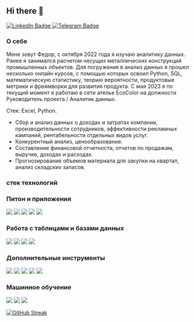 ## Hi there 👋

<div id="badges">
  <a href="https://www.linkedin.com/in/федор-чебанов/">
    <img src="https://img.shields.io/badge/LinkedIn-blue?style=for-the-badge&logo=linkedin&logoColor=white" alt="LinkedIn Badge"/>
  </a>
  <a href="https://t.me/todur8?start">
    <img src="https://img.shields.io/badge/Telegram-blue?style=for-the-badge&logo=telegram&logoColor=white" alt="Telegram Badge"/>
  </a>
</div>


### О себе

Меня зовут Федор, с октября 2022 года я изучаю аналитику данных. Ранее я занимался расчетом несущих металлических конструкций промышленных объектов.
Для погружения в анализ данных я прошел несколько онлайн курсов, с помощью которых освоил Python, SQL, математическую статистику, теорию вероятности, продуктовые метрики и фреймворки для развития продукта. 
С мая 2023 я по текущий момент я работаю в сети ателье EcoColor на должности Руководитель проекта / Аналитик данных. 

Стек: Excel, Python.
- Сбор и анализ данных о доходах и затратах компании, производительности сотрудников,
эффективности рекламных кампаний, рентабельности отдельных видов услуг.
- Конкурентный анализ, ценообразование.
- Составление финансовой отчетности, отчетов по продажам, выручке, доходах и расходах.
- Прогнозирование объемов материала для закупки на квартал, анализ складских запасов.


### стек технологий

### Питон и приложения
<img src="https://img.shields.io/badge/Python-3776AB?style=for-the-badge&logo=python&logoColor=FFA500"/> 
<img src="https://img.shields.io/badge/FastAPI-009688?style=for-the-badge&logo=fastapi&logoColor=white"/> 
<img src="https://img.shields.io/badge/Telegram API-26A5E4?style=for-the-badge&logo=telegram&logoColor=white"/>
<img src="https://img.shields.io/badge/requests-3776AB?style=for-the-badge"/> 
<img src="https://img.shields.io/badge/Beautiful Soup-3776AB?style=for-the-badge"/> 

### Работа с таблицами и базами данных
<img src="https://img.shields.io/badge/pandas-150458?style=for-the-badge&logo=pandas&logoColor=FFA500"/> 
<img src="https://img.shields.io/badge/numpy-013243?style=for-the-badge&logo=numpy&logoColor=black"/> 
<img src="https://img.shields.io/badge/postgresql-B0C4DE?style=for-the-badge&logo=postgresql&logoColor=4169E1"/> 
<img src="https://img.shields.io/badge/clickhouse-B0C4DE?style=for-the-badge&logo=clickhouse&logoColor=FFCC01"/>


### Дополнительные инструменты
<img src="https://img.shields.io/badge/git-B0C4DE?style=for-the-badge&logo=git&logoColor=F05032"/> 
<img src="https://img.shields.io/badge/jupyter-B0C4DE?style=for-the-badge&logo=jupyter&logoColor=F37626"/>
<img src="https://img.shields.io/badge/docker-2496ED?style=for-the-badge&logo=docker&logoColor=white"/> 
<img src="https://img.shields.io/badge/airflow-FF4500?style=for-the-badge&logo=apacheairflow&logoColor=black"/>
<img src="https://img.shields.io/badge/pytest-3776AB?style=for-the-badge"/> 

### Машинное обучение
<img src="https://img.shields.io/badge/sklearn-3776AB?style=for-the-badge&logo=scikitlearn&logoColor=F7931E"/> 
<img src="https://img.shields.io/badge/catboost-FFA500?style=for-the-badge"/> 
<img src="https://img.shields.io/badge/xgboost-26A5E4?style=for-the-badge"/>








[![GitHub Streak](https://streak-stats.demolab.com?user=TODUR8&theme=transparent&hide_border=true&mode=weekly&fire=FF2222&dates=2C68F6&currStreakLabel=2C68F6&currStreakNum=2C68F6)](https://git.io/streak-stats)











<!--
**TODUR8/TODUR8** is a ✨ _special_ ✨ repository because its `README.md` (this file) appears on your GitHub profile.

Here are some ideas to get you started:

- 🔭 I’m currently working on ...
- 🌱 I’m currently learning ...
- 👯 I’m looking to collaborate on ...
- 🤔 I’m looking for help with ...
- 💬 Ask me about ...
- 📫 How to reach me: ...
- 😄 Pronouns: ...
- ⚡ Fun fact: ...
-->
